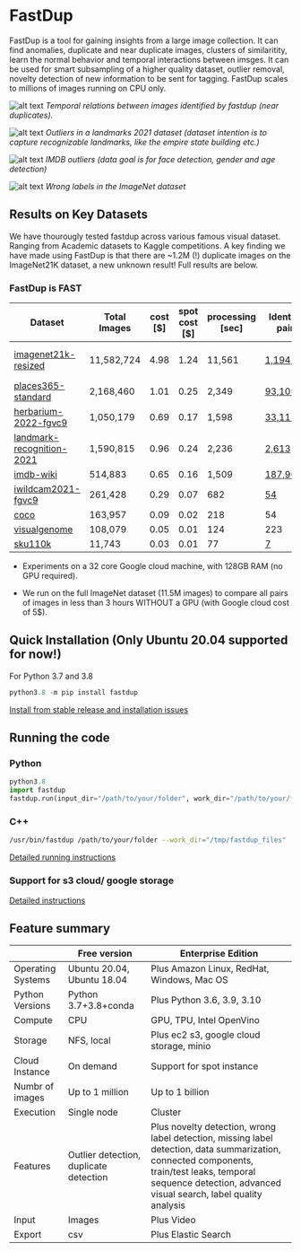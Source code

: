 
# FastDup 

FastDup is a tool for gaining insights from a large image collection. It can find anomalies, duplicate and near duplicate images, clusters of similaritity, learn the normal behavior and temporal interactions between imsges. It can be used for smart subsampling of a higher quality dataset,  outlier removal, novelty detection of new information to be sent for tagging. FastDup  scales to millions of images running on CPU only.


![alt text](https://github.com/visualdatabase/fastdup/blob/main/gallery/git_main-min.png)
*Temporal relations between images identified by fastdup (near duplicates).*

![alt text](https://github.com/visualdatabase/fastdup/blob/main/gallery/landmark_outliers.png)
*Outliers in a landmarks 2021 dataset (dataset intention is to capture recognizable landmarks, like the empire state building etc.)*

![alt text](https://github.com/visualdatabase/fastdup/blob/main/gallery/imdb_outliers.png)
*IMDB outliers (data goal is for face detection, gender and age detection)*

![alt text](https://github.com/visualdatabase/fastdup/blob/main/gallery/imagenet21k_wrong_labels.png)
*Wrong labels in the ImageNet dataset*

## Results on Key Datasets
We have thourougly tested fastdup across various famous visual dataset. Ranging from Academic datasets to Kaggle competitions. A key finding we have made using FastDup is that there are ~1.2M (!) duplicate images on the ImageNet21K dataset, a new unknown result! Full results are below.

### FastDup is FAST
|Dataset	        |Total Images	|cost [$]|spot cost [$]|processing [sec]|Identical pairs|Anomalies|
|-----------------------|---------------|--------|-------------|----------------|---------------|---------|
|[imagenet21k-resized](https://www.image-net.org/challenges/LSVRC/)	|11,582,724	|4.98	|1.24	|11,561	|[1,194,059](https://www.databasevisual.com/imagenet-21k-resized-leaks)|[Anomalies](https://www.databasevisual.com/imagenet-21k-anonalies) [Wrong Labels](https://www.databasevisual.com/imagenet-21k-wrong-labels)||
|[places365-standard](http://places2.csail.mit.edu/download.html)	|2,168,460	|1.01	|0.25	|2,349|[93,109](https://www.databasevisual.com/places-365-leaks)|[View](https://www.databasevisual.com/places-365-anomalies)|
|[herbarium-2022-fgvc9](https://www.kaggle.com/c/herbarium-2022-fgvc9)	|1,050,179	|0.69	|0.17	|1,598	|[33,115](https://www.databasevisual.com/herbarium-leaks)|[View](https://www.databasevisual.com/herbarium-2022-anomalies)|
|[landmark-recognition-2021](https://www.kaggle.com/c/landmark-recognition-2021)|1,590,815|0.96	|0.24	|2,236	|[2,613](https://www.databasevisual.com/landmarks-2021-leaks)|[View](https://www.databasevisual.com/landmark-anomalies)|
|[imdb-wiki](https://data.vision.ee.ethz.ch/cvl/rrothe/imdb-wiki/)	|514,883	|0.65	|0.16	|1,509	|[187,965](https://www.databasevisual.com/imdb-wiki-leaks)|[View](https://www.databasevisual.com/imdb-wiki-anomalies)|
|[iwildcam2021-fgvc9](https://www.kaggle.com/c/iwildcam2022-fgvc9/)	|261,428	|0.29	|0.07	|682	|[54](https://www.databasevisual.com/iwildcam2022-leaks)|[View](https://www.databasevisual.com/iwildcam2022-anomalies)|
|[coco](https://cocodataset.org/#home)			|163,957	|0.09	|0.02	|218	|54|View|
|[visualgenome](https://visualgenome.org/)		|108,079	|0.05	|0.01	|124	|223|View|
|[sku110k](https://github.com/eg4000/SKU110K_CVPR19)		|11,743	|0.03	|0.01	|77	|[7](https://www.databasevisual.com/sku110k-leaks)|[View](https://www.databasevisual.com/sku110k-anomalies)|

* Experiments on a 32 core Google cloud machine, with 128GB RAM (no GPU required).

* We run on the full ImageNet dataset (11.5M images) to compare all pairs of images in less than 3 hours WITHOUT a GPU (with Google cloud cost of 5$).

## Quick Installation (Only Ubuntu 20.04 supported for now!)
For Python 3.7 and 3.8
```python
python3.8 -m pip install fastdup
```

[Install from stable release and installation issues](INSTALL.md)


## Running the code

### Python
```python
python3.8
import fastdup
fastdup.run(input_dir="/path/to/your/folder", work_dir="/path/to/your/folder") #main running function
```
  
### C++
```bash
/usr/bin/fastdup /path/to/your/folder --work_dir="/tmp/fastdup_files"
```

[Detailed running instructions](RUN.md)



### Support for s3 cloud/ google storage
[Detailed instructions](CLOUD.md)


## Feature summary
|  | Free version | Enterprise Edition|
|--|--------------|-------------------|
|Operating Systems | Ubuntu 20.04, Ubuntu 18.04  | Plus Amazon Linux, RedHat, Windows, Mac OS|
|Python Versions | Python 3.7+3.8+conda | Plus Python 3.6, 3.9, 3.10|
|Compute | CPU | GPU, TPU, Intel OpenVino|
|Storage| NFS, local | Plus ec2 s3, google cloud storage, minio |
|Cloud Instance | On demand | Support for spot instance|
|Numbr of images | Up to 1 million | Up to 1 billion|
|Execution | Single node | Cluster|
|Features | Outlier detection, duplicate detection | Plus novelty detection, wrong label detection, missing label detection, data summarization, connected components, train/test leaks, temporal sequence detection, advanced visual search, label quality analysis|
|Input | Images | Plus Video|
|Export| csv   | Plus Elastic Search|







